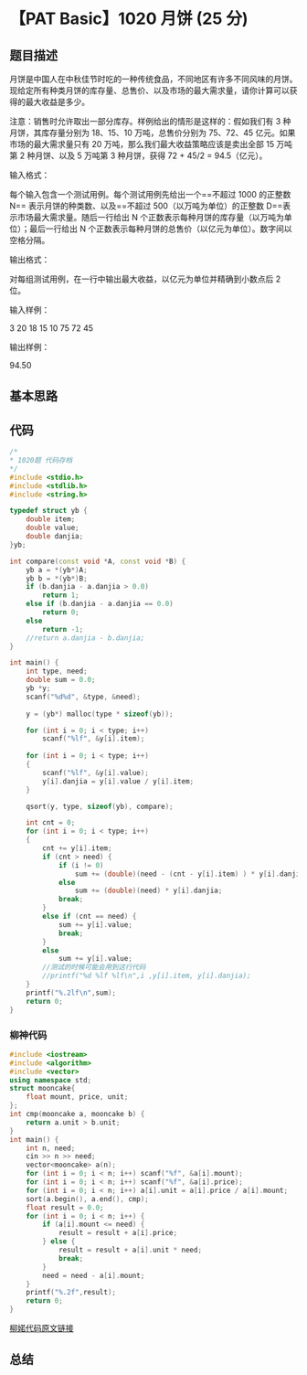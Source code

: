 # 【PAT Basic】1020 月饼 (25 分)

## 题目描述

月饼是中国人在中秋佳节时吃的一种传统食品，不同地区有许多不同风味的月饼。现给定所有种类月饼的库存量、总售价、以及市场的最大需求量，请你计算可以获得的最大收益是多少。

注意：销售时允许取出一部分库存。样例给出的情形是这样的：假如我们有 3 种月饼，其库存量分别为 18、15、10 万吨，总售价分别为 75、72、45 亿元。如果市场的最大需求量只有 20 万吨，那么我们最大收益策略应该是卖出全部 15 万吨第 2 种月饼、以及 5 万吨第 3 种月饼，获得 72 + 45/2 = 94.5（亿元）。

输入格式：

每个输入包含一个测试用例。每个测试用例先给出一个==不超过 1000 的正整数 N== 表示月饼的种类数、以及==不超过 500（以万吨为单位）的正整数 D==表示市场最大需求量。随后一行给出 N 个正数表示每种月饼的库存量（以万吨为单位）；最后一行给出 N 个正数表示每种月饼的总售价（以亿元为单位）。数字间以空格分隔。

输出格式：

对每组测试用例，在一行中输出最大收益，以亿元为单位并精确到小数点后 2 位。

输入样例：

3 20
18 15 10
75 72 45

输出样例：

94.50

## 基本思路

## 代码

```c++
/*
* 1020题 代码存档
*/
#include <stdio.h>
#include <stdlib.h>
#include <string.h>

typedef struct yb {
    double item;
    double value;
    double danjia;
}yb;

int compare(const void *A, const void *B) {
    yb a = *(yb*)A;
    yb b = *(yb*)B;
    if (b.danjia - a.danjia > 0.0)
        return 1;
    else if (b.danjia - a.danjia == 0.0)
        return 0;
    else 
        return -1;
    //return a.danjia - b.danjia;
}

int main() {
    int type, need;
    double sum = 0.0;
    yb *y;
    scanf("%d%d", &type, &need);
    
    y = (yb*) malloc(type * sizeof(yb));

    for (int i = 0; i < type; i++)
        scanf("%lf", &y[i].item);
    
    for (int i = 0; i < type; i++)
    {
        scanf("%lf", &y[i].value);
        y[i].danjia = y[i].value / y[i].item;
    }

    qsort(y, type, sizeof(yb), compare);

    int cnt = 0;
    for (int i = 0; i < type; i++)
    {
        cnt += y[i].item;
        if (cnt > need) {
            if (i != 0)
                sum += (double)(need - (cnt - y[i].item) ) * y[i].danjia;
            else 
                sum += (double)(need) * y[i].danjia;
            break;
        }
        else if (cnt == need) {
            sum += y[i].value;
            break;
        }
        else 
            sum += y[i].value;
        //测试的时候可能会用到这行代码
        //printf("%d %lf %lf\n",i ,y[i].item, y[i].danjia);
    }   
    printf("%.2lf\n",sum);
    return 0;
}
```

### 柳神代码

```c++
#include <iostream>
#include <algorithm>
#include <vector>
using namespace std;
struct mooncake{
    float mount, price, unit;
};
int cmp(mooncake a, mooncake b) {
    return a.unit > b.unit;
}
int main() {
    int n, need;
    cin >> n >> need;
    vector<mooncake> a(n);
    for (int i = 0; i < n; i++) scanf("%f", &a[i].mount);
    for (int i = 0; i < n; i++) scanf("%f", &a[i].price);
    for (int i = 0; i < n; i++) a[i].unit = a[i].price / a[i].mount;
    sort(a.begin(), a.end(), cmp);
    float result = 0.0;
    for (int i = 0; i < n; i++) {
        if (a[i].mount <= need) {
            result = result + a[i].price;
        } else {
            result = result + a[i].unit * need;
            break;
        }
        need = need - a[i].mount;
    }
    printf("%.2f",result);
    return 0;
}
```

[柳婼代码原文链接](https://blog.csdn.net/liuchuo/article/details/51994567?ops_request_misc=%257B%2522request%255Fid%2522%253A%2522161510699816780271526987%2522%252C%2522scm%2522%253A%252220140713.130102334.pc%255Fblog.%2522%257D&request_id=161510699816780271526987&biz_id=0&utm_medium=distribute.pc_search_result.none-task-blog-2~blog~first_rank_v1~rank_blog_v1-2-51994567.pc_v1_rank_blog_v1&utm_term=PAT+1020)

## 总结
